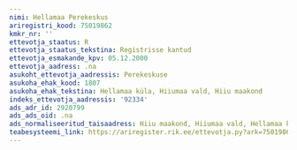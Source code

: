 ```yaml
---
nimi: Hellamaa Perekeskus
ariregistri_kood: 75019862
kmkr_nr: ''
ettevotja_staatus: R
ettevotja_staatus_tekstina: Registrisse kantud
ettevotja_esmakande_kpv: 05.12.2000
ettevotja_aadress: .na
asukoht_ettevotja_aadressis: Perekeskuse
asukoha_ehak_kood: 1807
asukoha_ehak_tekstina: Hellamaa küla, Hiiumaa vald, Hiiu maakond
indeks_ettevotja_aadressis: '92334'
ads_adr_id: 2920799
ads_ads_oid: .na
ads_normaliseeritud_taisaadress: Hiiu maakond, Hiiumaa vald, Hellamaa küla, Perekeskuse
teabesysteemi_link: https://ariregister.rik.ee/ettevotja.py?ark=75019862&ref=rekvisiidid
---
```

